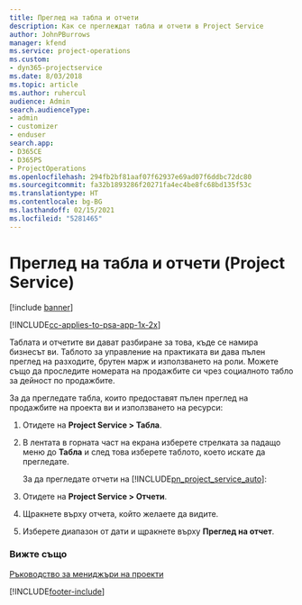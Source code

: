 ```yaml
---
title: Преглед на табла и отчети
description: Как се преглеждат табла и отчети в Project Service
author: JohnPBurrows
manager: kfend
ms.service: project-operations
ms.custom:
- dyn365-projectservice
ms.date: 8/03/2018
ms.topic: article
ms.author: ruhercul
audience: Admin
search.audienceType:
- admin
- customizer
- enduser
search.app:
- D365CE
- D365PS
- ProjectOperations
ms.openlocfilehash: 294fb2bf81aaf07f62937e69ad07f6ddbc72dc80
ms.sourcegitcommit: fa32b1893286f20271fa4ec4be8fc68bd135f53c
ms.translationtype: HT
ms.contentlocale: bg-BG
ms.lasthandoff: 02/15/2021
ms.locfileid: "5281465"
---
```

# <a name="view-dashboards-and-reports-project-service"></a>Преглед на табла и отчети (Project Service)

[!include [banner](../includes/psa-now-project-operations.md)]

[!INCLUDE[cc-applies-to-psa-app-1x-2x](../includes/cc-applies-to-psa-app-1x-2x.md)]

Таблата и отчетите ви дават разбиране за това, къде се намира бизнесът ви. Таблото за управление на практиката ви дава пълен преглед на разходите, брутен марж и използването на роли. Можете също да проследите номерата на продажбите си чрез социалното табло за дейност по продажбите.  
  
 За да прегледате табла, които предоставят пълен преглед на продажбите на проекта ви и използването на ресурси:  
  
1. Отидете на **Project Service > Табла**.  
  
2. В лентата в горната част на екрана изберете стрелката за падащо меню до **Табла** и след това изберете таблото, което искате да прегледате.  
  
   За да прегледате отчети на [!INCLUDE[pn_project_service_auto](../includes/pn-project-service-auto.md)]:  
  
3. Отидете на **Project Service > Отчети**.  
  
4. Щракнете върху отчета, който желаете да видите.  
  
5. Изберете диапазон от дати и щракнете върху **Преглед на отчет**.  
  
### <a name="see-also"></a>Вижте също  
 [Ръководство за мениджъри на проекти](../psa/project-manager-guide.md)


[!INCLUDE[footer-include](../includes/footer-banner.md)]